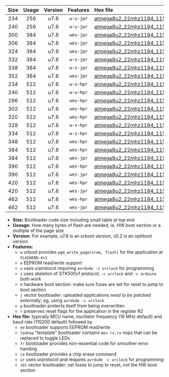 |Size|Usage|Version|Features|Hex file|
|:-:|:-:|:-:|:-:|:--|
|234|256|u7.6|`w-u-jpr`|[atmega8u2_22mhz1184_115200bps_ur_vbl.hex](https://raw.githubusercontent.com/stefanrueger/urboot/main/atmega8u2_22mhz1184_115200bps_ur_vbl.hex)|
|240|256|u7.6|`w-u-jpr`|[atmega8u2_22mhz1184_115200bps_lednop_ur_vbl.hex](https://raw.githubusercontent.com/stefanrueger/urboot/main/atmega8u2_22mhz1184_115200bps_lednop_ur_vbl.hex)|
|300|384|u7.6|`weu-jpr`|[atmega8u2_22mhz1184_115200bps_ee_ur_vbl.hex](https://raw.githubusercontent.com/stefanrueger/urboot/main/atmega8u2_22mhz1184_115200bps_ee_ur_vbl.hex)|
|306|384|u7.6|`weu-jpr`|[atmega8u2_22mhz1184_115200bps_ee_lednop_ur_vbl.hex](https://raw.githubusercontent.com/stefanrueger/urboot/main/atmega8u2_22mhz1184_115200bps_ee_lednop_ur_vbl.hex)|
|324|384|u7.6|`weu-jpr`|[atmega8u2_22mhz1184_115200bps_ee_lednop_fr_ur_vbl.hex](https://raw.githubusercontent.com/stefanrueger/urboot/main/atmega8u2_22mhz1184_115200bps_ee_lednop_fr_ur_vbl.hex)|
|332|384|u7.6|`w-s-jpr`|[atmega8u2_22mhz1184_115200bps_vbl.hex](https://raw.githubusercontent.com/stefanrueger/urboot/main/atmega8u2_22mhz1184_115200bps_vbl.hex)|
|338|384|u7.6|`w-s-jpr`|[atmega8u2_22mhz1184_115200bps_lednop_vbl.hex](https://raw.githubusercontent.com/stefanrueger/urboot/main/atmega8u2_22mhz1184_115200bps_lednop_vbl.hex)|
|352|384|u7.6|`weu-jpr`|[atmega8u2_22mhz1184_115200bps_ee_lednop_fr_ce_ur_vbl.hex](https://raw.githubusercontent.com/stefanrueger/urboot/main/atmega8u2_22mhz1184_115200bps_ee_lednop_fr_ce_ur_vbl.hex)|
|234|512|u7.6|`w-u-hpr`|[atmega8u2_22mhz1184_115200bps_ur.hex](https://raw.githubusercontent.com/stefanrueger/urboot/main/atmega8u2_22mhz1184_115200bps_ur.hex)|
|240|512|u7.6|`w-u-hpr`|[atmega8u2_22mhz1184_115200bps_lednop_ur.hex](https://raw.githubusercontent.com/stefanrueger/urboot/main/atmega8u2_22mhz1184_115200bps_lednop_ur.hex)|
|296|512|u7.6|`weu-hpr`|[atmega8u2_22mhz1184_115200bps_ee_ur.hex](https://raw.githubusercontent.com/stefanrueger/urboot/main/atmega8u2_22mhz1184_115200bps_ee_ur.hex)|
|302|512|u7.6|`weu-hpr`|[atmega8u2_22mhz1184_115200bps_ee_lednop_ur.hex](https://raw.githubusercontent.com/stefanrueger/urboot/main/atmega8u2_22mhz1184_115200bps_ee_lednop_ur.hex)|
|320|512|u7.6|`weu-hpr`|[atmega8u2_22mhz1184_115200bps_ee_lednop_fr_ur.hex](https://raw.githubusercontent.com/stefanrueger/urboot/main/atmega8u2_22mhz1184_115200bps_ee_lednop_fr_ur.hex)|
|328|512|u7.6|`w-s-hpr`|[atmega8u2_22mhz1184_115200bps.hex](https://raw.githubusercontent.com/stefanrueger/urboot/main/atmega8u2_22mhz1184_115200bps.hex)|
|334|512|u7.6|`w-s-hpr`|[atmega8u2_22mhz1184_115200bps_lednop.hex](https://raw.githubusercontent.com/stefanrueger/urboot/main/atmega8u2_22mhz1184_115200bps_lednop.hex)|
|348|512|u7.6|`weu-hpr`|[atmega8u2_22mhz1184_115200bps_ee_lednop_fr_ce_ur.hex](https://raw.githubusercontent.com/stefanrueger/urboot/main/atmega8u2_22mhz1184_115200bps_ee_lednop_fr_ce_ur.hex)|
|384|512|u7.6|`wes-hpr`|[atmega8u2_22mhz1184_115200bps_ee.hex](https://raw.githubusercontent.com/stefanrueger/urboot/main/atmega8u2_22mhz1184_115200bps_ee.hex)|
|384|512|u7.6|`wes-jpr`|[atmega8u2_22mhz1184_115200bps_ee_vbl.hex](https://raw.githubusercontent.com/stefanrueger/urboot/main/atmega8u2_22mhz1184_115200bps_ee_vbl.hex)|
|390|512|u7.6|`wes-hpr`|[atmega8u2_22mhz1184_115200bps_ee_lednop.hex](https://raw.githubusercontent.com/stefanrueger/urboot/main/atmega8u2_22mhz1184_115200bps_ee_lednop.hex)|
|390|512|u7.6|`wes-jpr`|[atmega8u2_22mhz1184_115200bps_ee_lednop_vbl.hex](https://raw.githubusercontent.com/stefanrueger/urboot/main/atmega8u2_22mhz1184_115200bps_ee_lednop_vbl.hex)|
|420|512|u7.6|`wes-hpr`|[atmega8u2_22mhz1184_115200bps_ee_lednop_fr.hex](https://raw.githubusercontent.com/stefanrueger/urboot/main/atmega8u2_22mhz1184_115200bps_ee_lednop_fr.hex)|
|420|512|u7.6|`wes-jpr`|[atmega8u2_22mhz1184_115200bps_ee_lednop_fr_vbl.hex](https://raw.githubusercontent.com/stefanrueger/urboot/main/atmega8u2_22mhz1184_115200bps_ee_lednop_fr_vbl.hex)|
|462|512|u7.6|`wes-hpr`|[atmega8u2_22mhz1184_115200bps_ee_lednop_fr_ce.hex](https://raw.githubusercontent.com/stefanrueger/urboot/main/atmega8u2_22mhz1184_115200bps_ee_lednop_fr_ce.hex)|
|462|512|u7.6|`wes-jpr`|[atmega8u2_22mhz1184_115200bps_ee_lednop_fr_ce_vbl.hex](https://raw.githubusercontent.com/stefanrueger/urboot/main/atmega8u2_22mhz1184_115200bps_ee_lednop_fr_ce_vbl.hex)|

- **Size:** Bootloader code size including small table at top end
- **Useage:** How many bytes of flash are needed, ie, HW boot section or a multiple of the page size
- **Version:** For example, u7.6 is an urboot version, o5.2 is an optiboot version
- **Features:**
  + `w` urboot provides `pgm_write_page(sram, flash)` for the application at `FLASHEND-4+1`
  + `e` EEPROM read/write support
  + `u` uses urprotocol requiring `avrdude -c urclock` for programming
  + `s` uses skeleton of STK500v1 protocol; `-c urclock` and `-c arduino` both work
  + `h` hardware boot section: make sure fuses are set for reset to jump to boot section
  + `j` vector bootloader: uploaded applications *need to be patched externally*, eg, using `avrdude -c urclock`
  + `p` bootloader protects itself from being overwritten
  + `r` preserves reset flags for the application in the register R2
- **Hex file:** typically MCU name, oscillator frequency (16 MHz default) and baud rate (115200 default) followed by
  + `ee` bootloader supports EEPROM read/write
  + `lednop` "template" bootloader contains `mov rx,rx` nops that can be replaced to toggle LEDs
  + `fr` bootloader provides non-essential code for smoother error handing
  + `ce` bootloader provides a chip erase command
  + `ur` uses urprotocol and requires `avrdude -c urclock` for programming
  + `vbl` vector bootloader: set fuses to jump to reset, not the HW boot section
